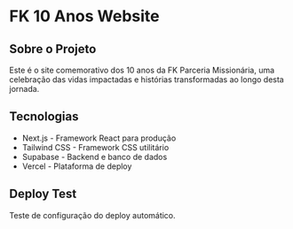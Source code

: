 ﻿# FK 10 Anos Website

## Sobre o Projeto

Este é o site comemorativo dos 10 anos da FK Parceria Missionária, uma celebração das vidas impactadas e histórias transformadas ao longo desta jornada.

## Tecnologias

- Next.js - Framework React para produção
- Tailwind CSS - Framework CSS utilitário
- Supabase - Backend e banco de dados
- Vercel - Plataforma de deploy

## Deploy Test
Teste de configuração do deploy automático.
